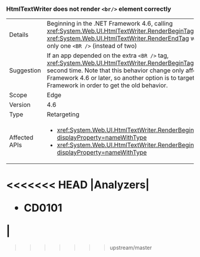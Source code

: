 ### HtmlTextWriter does not render `<br/>` element correctly

|   |   |
|---|---|
|Details|Beginning in the .NET Framework 4.6, calling <xref:System.Web.UI.HtmlTextWriter.RenderBeginTag(System.String)> and <xref:System.Web.UI.HtmlTextWriter.RenderEndTag> with a <code>&lt;BR /&gt;</code> element will correctly insert only one <code>&lt;BR /&gt;</code> (instead of two)|
|Suggestion|If an app depended on the extra <code>&lt;BR /&gt;</code> tag, <xref:System.Web.UI.HtmlTextWriter.RenderBeginTag(System.String)> should be called a second time. Note that this behavior change only affects apps that target the .NET Framework 4.6 or later, so another option is to target a previous version of the .NET Framework in order to get the old behavior.|
|Scope|Edge|
|Version|4.6|
|Type|Retargeting|
|Affected APIs|<ul><li><xref:System.Web.UI.HtmlTextWriter.RenderBeginTag(System.String)?displayProperty=nameWithType></li><li><xref:System.Web.UI.HtmlTextWriter.RenderBeginTag(System.Web.UI.HtmlTextWriterTag)?displayProperty=nameWithType></li></ul>|
<<<<<<< HEAD
|Analyzers|<ul><li>CD0101</li></ul>|
=======
>>>>>>> upstream/master

